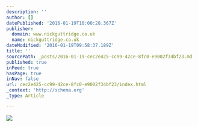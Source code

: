 ```yaml
---
description: ''
author: []
datePublished: '2016-01-19T10:00:28.367Z'
publisher:
  domain: www.nickguttridge.co.uk
  name: nickguttridge.co.uk
dateModified: '2016-01-19T09:58:37.189Z'
title: ''
sourcePath: _posts/2016-01-19-cec2e425-cc99-42ce-8fc0-e9002f34bf23.md
published: true
inFeed: true
hasPage: true
inNav: false
url: cec2e425-cc99-42ce-8fc0-e9002f34bf23/index.html
_context: 'http://schema.org'
_type: Article

---
```

![](https://mir-s3-cdn-cf.behance.net/project_modules/disp/e4a8a227833617.5636b80c02cfe.jpg)